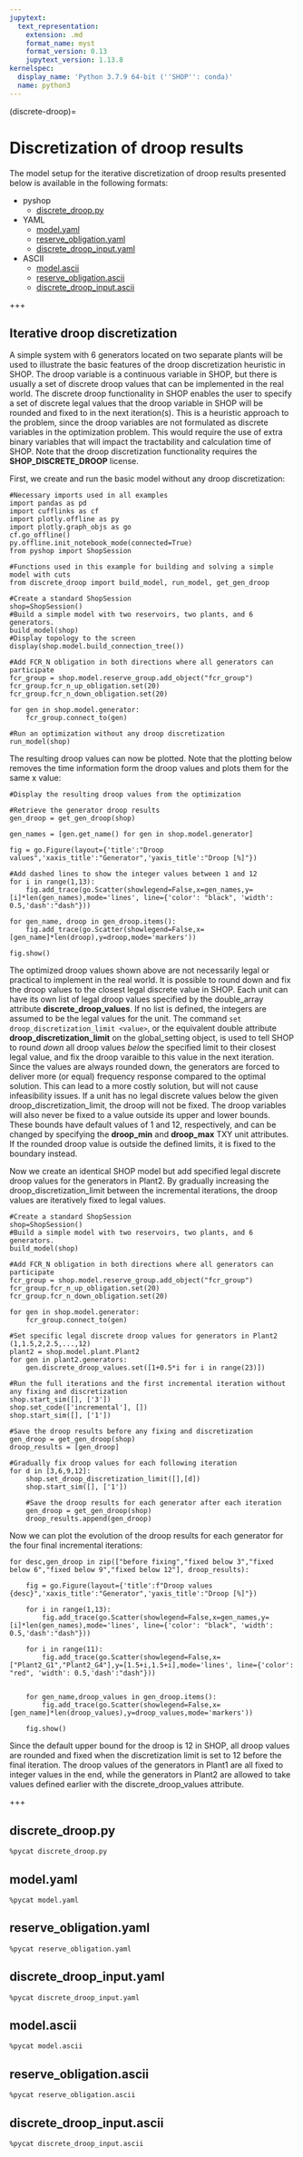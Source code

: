 ```yaml
---
jupytext:
  text_representation:
    extension: .md
    format_name: myst
    format_version: 0.13
    jupytext_version: 1.13.8
kernelspec:
  display_name: 'Python 3.7.9 64-bit (''SHOP'': conda)'
  name: python3
---
```


(discrete-droop)=
# Discretization of droop results

The model setup for the iterative discretization of droop results presented below is available in the following formats:

- pyshop
    - [discrete_droop.py](#discrete_droop.py)
- YAML
    - [model.yaml](#model.yaml)
    - [reserve_obligation.yaml](#reserve_obligation.yaml)
    - [discrete_droop_input.yaml](#discrete_droop_input.yaml)
- ASCII
    - [model.ascii](#model.ascii)
    - [reserve_obligation.ascii](#reserve_obligation.ascii)    
    - [discrete_droop_input.ascii](#discrete_droop_input.ascii)

+++

## Iterative droop discretization
A simple system with 6 generators located on two separate plants will be used to illustrate the basic features of the droop discretization heuristic in SHOP. The droop variable is a continuous variable in SHOP, but there is usually a set of discrete droop values that can be implemented in the real world. The discrete droop functionality in SHOP enables the user to specify a set of discrete legal values that the droop variable in SHOP will be rounded and fixed to in the next iteration(s). This is a heuristic approach to the problem, since the droop variables are not formulated as discrete variables in the optimization problem. This would require the use of extra binary variables that will impact the tractability and calculation time of SHOP. Note that the droop discretization functionality requires the **SHOP_DISCRETE_DROOP** license.

First, we create and run the basic model without any droop discretization:

```{code-cell} ipython3
#Necessary imports used in all examples
import pandas as pd
import cufflinks as cf
import plotly.offline as py
import plotly.graph_objs as go
cf.go_offline()
py.offline.init_notebook_mode(connected=True)
from pyshop import ShopSession

#Functions used in this example for building and solving a simple model with cuts
from discrete_droop import build_model, run_model, get_gen_droop
```

```{code-cell} ipython3
#Create a standard ShopSession
shop=ShopSession()
#Build a simple model with two reservoirs, two plants, and 6 generators.
build_model(shop)
#Display topology to the screen
display(shop.model.build_connection_tree())

#Add FCR_N obligation in both directions where all generators can participate
fcr_group = shop.model.reserve_group.add_object("fcr_group")
fcr_group.fcr_n_up_obligation.set(20)
fcr_group.fcr_n_down_obligation.set(20)    

for gen in shop.model.generator:
    fcr_group.connect_to(gen) 

#Run an optimization without any droop discretization
run_model(shop)
```

The resulting droop values can now be plotted. Note that the plotting below removes the time information form the droop values and plots them for the same x value:

```{code-cell} ipython3
#Display the resulting droop values from the optimization

#Retrieve the generator droop results
gen_droop = get_gen_droop(shop)

gen_names = [gen.get_name() for gen in shop.model.generator]

fig = go.Figure(layout={'title':"Droop values",'xaxis_title':"Generator",'yaxis_title':"Droop [%]"})

#Add dashed lines to show the integer values between 1 and 12
for i in range(1,13):
    fig.add_trace(go.Scatter(showlegend=False,x=gen_names,y=[i]*len(gen_names),mode='lines', line={'color': "black", 'width': 0.5,'dash':"dash"})) 
           
for gen_name, droop in gen_droop.items():
    fig.add_trace(go.Scatter(showlegend=False,x=[gen_name]*len(droop),y=droop,mode='markers')) 

fig.show()
```

The optimized droop values shown above are not necessarily legal or practical to implement in the real world. It is possible to round down and fix the droop values to the closest legal discrete value in SHOP. Each unit can have its own list of legal droop values specified by the double_array attribute **discrete_droop_values**. If no list is defined, the integers are assumed to be the legal values for the unit. The command `set droop_discretization_limit <value>`, or the equivalent double attribute **droop_discretization_limit** on the global_setting object, is used to tell SHOP to round *down* all droop values *below* the specified limit to their closest legal value, and fix the droop varaible to this value in the next iteration. Since the values are always rounded down, the generators are forced to deliver more (or equal) frequency response compared to the optimal solution. This can lead to a more costly solution, but will not cause infeasibility issues. If a unit has no legal discrete values below the given droop_discretization_limit, the droop will not be fixed. The droop variables will also never be fixed to a value outside its upper and lower bounds. These bounds have default values of 1 and 12, respectively, and can be changed by specifying the **droop_min** and **droop_max** TXY unit attributes. If the rounded droop value is outside the defined limits, it is fixed to the boundary instead.

Now we create an identical SHOP model but add specified legal discrete droop values for the generators in Plant2. By gradually increasing the droop_discretization_limit between the incremental iterations, the droop values are iteratively fixed to legal values.

```{code-cell} ipython3
#Create a standard ShopSession
shop=ShopSession()
#Build a simple model with two reservoirs, two plants, and 6 generators.
build_model(shop)

#Add FCR_N obligation in both directions where all generators can participate
fcr_group = shop.model.reserve_group.add_object("fcr_group")
fcr_group.fcr_n_up_obligation.set(20)
fcr_group.fcr_n_down_obligation.set(20)    

for gen in shop.model.generator:
    fcr_group.connect_to(gen) 

#Set specific legal discrete droop values for generators in Plant2 (1,1.5,2,2.5,...,12)
plant2 = shop.model.plant.Plant2
for gen in plant2.generators:
    gen.discrete_droop_values.set([1+0.5*i for i in range(23)])
    
#Run the full iterations and the first incremental iteration without any fixing and discretization
shop.start_sim([], ['3'])
shop.set_code(['incremental'], [])
shop.start_sim([], ['1'])

#Save the droop results before any fixing and discretization
gen_droop = get_gen_droop(shop)
droop_results = [gen_droop]

#Gradually fix droop values for each following iteration
for d in [3,6,9,12]:
    shop.set_droop_discretization_limit([],[d])
    shop.start_sim([], ['1'])
    
    #Save the droop results for each generator after each iteration
    gen_droop = get_gen_droop(shop)        
    droop_results.append(gen_droop)
```

Now we can plot the evolution of the droop results for each generator for the four final incremental iterations:

```{code-cell} ipython3
for desc,gen_droop in zip(["before fixing","fixed below 3","fixed below 6","fixed below 9","fixed below 12"], droop_results):

    fig = go.Figure(layout={'title':f"Droop values {desc}",'xaxis_title':"Generator",'yaxis_title':"Droop [%]"})

    for i in range(1,13):
        fig.add_trace(go.Scatter(showlegend=False,x=gen_names,y=[i]*len(gen_names),mode='lines', line={'color': "black", 'width': 0.5,'dash':"dash"})) 

    for i in range(11):
        fig.add_trace(go.Scatter(showlegend=False,x=["Plant2_G1","Plant2_G4"],y=[1.5+i,1.5+i],mode='lines', line={'color': "red", 'width': 0.5,'dash':"dash"})) 

        
    for gen_name,droop_values in gen_droop.items():
        fig.add_trace(go.Scatter(showlegend=False,x=[gen_name]*len(droop_values),y=droop_values,mode='markers')) 

    fig.show()
```

Since the default upper bound for the droop is 12 in SHOP, all droop values are rounded and fixed when the discretization limit is set to 12 before the final iteration. The droop values of the generators in Plant1 are all fixed to integer values in the end, while the generators in Plant2 are allowed to take values defined earlier with the discrete_droop_values attribute.

+++

## discrete_droop.py <a name="discrete_droop.py"></a>

```{code-cell} ipython3
%pycat discrete_droop.py
```

## model.yaml <a name="model.yaml"></a>

```{code-cell} ipython3
%pycat model.yaml
```

## reserve_obligation.yaml <a name="reserve_obligation.yaml"></a>

```{code-cell} ipython3
%pycat reserve_obligation.yaml
```

## discrete_droop_input.yaml <a name="discrete_droop_input.yaml"></a>

```{code-cell} ipython3
%pycat discrete_droop_input.yaml
```

## model.ascii <a name="model.ascii"></a>

```{code-cell} ipython3
%pycat model.ascii
```

## reserve_obligation.ascii <a name="reserve_obligation.ascii"></a>

```{code-cell} ipython3
%pycat reserve_obligation.ascii
```

## discrete_droop_input.ascii <a name="discrete_droop_input.ascii"></a>

```{code-cell} ipython3
%pycat discrete_droop_input.ascii
```
